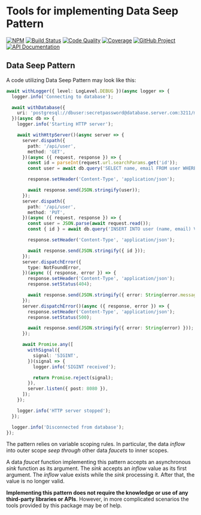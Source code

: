 # Tools for implementing Data Seep Pattern

[![NPM][npm-image]][npm-url]
[![Build Status][build-status-img]][build-status-link]
[![Code Quality][quality-img]][quality-link]
[![Coverage][coverage-img]][coverage-link]
[![GitHub Project][github-image]][github-url]
[![API Documentation][api-docs-image]][api documentation]

[npm-image]: https://img.shields.io/npm/v/@proc7ts/seep.svg?logo=npm
[npm-url]: https://www.npmjs.com/package/@proc7ts/seep
[build-status-img]: https://github.com/proc7ts/seep/workflows/Build/badge.svg
[build-status-link]: https://github.com/proc7ts/seep/actions?query=workflow:Build
[quality-img]: https://app.codacy.com/project/badge/Grade/7b713de99b284eb1960b7b3ad9abf730
[quality-link]: https://www.codacy.com/gh/proc7ts/seep/dashboard?utm_source=github.com&utm_medium=referral&utm_content=proc7ts/seep&utm_campaign=Badge_Grade
[coverage-img]: https://app.codacy.com/project/badge/Coverage/7b713de99b284eb1960b7b3ad9abf730
[coverage-link]: https://www.codacy.com/gh/proc7ts/seep/dashboard?utm_source=github.com&utm_medium=referral&utm_content=proc7ts/seep&utm_campaign=Badge_Coverage
[github-image]: https://img.shields.io/static/v1?logo=github&label=GitHub&message=project&color=informational
[github-url]: https://github.com/proc7ts/seep
[api-docs-image]: https://img.shields.io/static/v1?logo=typescript&label=API&message=docs&color=informational
[api documentation]: https://proc7ts.github.io/seep/

## Data Seep Pattern

A code utilizing Data Seep Pattern may look like this:

```typescript
await withLogger({ level: LogLevel.DEBUG })(async logger => {
  logger.info('Connecting to database');

  await withDatabase({
    uri: 'postgresql://dbuser:secretpassword@database.server.com:3211/mydb',
  })(async db => {
    logger.info('Starting HTTP server');

    await withHttpServer()(async server => {
      server.dispath({
        path: '/api/user',
        method: 'GET',
      })(async ({ request, response }) => {
        const id = parseInt(request.url.searchParams.get('id'));
        const user = await db.query('SELECT name, email FROM user WHERE id = :id', { id });

        response.setHeader('Content-Type', 'application/json');

        await response.send(JSON.stringify(user));
      });
      server.dispath({
        path: '/api/user',
        method: 'PUT',
      })(async ({ request, response }) => {
        const user = JSON.parse(await request.read());
        const { id } = await db.query('INSERT INTO user (name, email) VALUES (:name, :email) RETURNING id', user);

        response.setHeader('Content-Type', 'application/json');

        await response.send(JSON.stringify({ id }));
      });
      server.dispatchError({
        type: NotFoundError,
      })(async ({ response, error }) => {
        response.setHeader('Content-Type', 'application/json');
        response.setStatus(404);

        await response.send(JSON.stringify({ error: String(error.message) }));
      });
      server.dispatchError()(async ({ response, error }) => {
        response.setHeader('Content-Type', 'application/json');
        response.setStatus(500);

        await response.send(JSON.stringify({ error: String(error) }));
      });

      await Promise.any([
        withSignal({
          signal: 'SIGINT',
        })(signal => {
          logger.info('SIGINT received');

          return Promise.reject(signal);
        }),
        server.listen({ post: 8080 }),
      ]);
    });

    logger.info('HTTP server stopped');
  });

  logger.info('Disconnected from database');
});
```

The pattern relies on variable scoping rules. In particular, the data _inflow_ into outer scope _seep through_ other
data _faucets_ to inner scopes.

A data _faucet_ function implementing this pattern accepts an asynchronous _sink_ function as its argument.
The _sink_ accepts an _inflow_ value as its first argument. The _inflow_ value exists while the _sink_ processing it.
After that, the value is no longer valid.

**Implementing this pattern does not require the knowledge or use of any third-party libraries or APIs**. However,
in more complicated scenarios the tools provided by this package may be of help.
